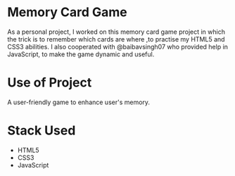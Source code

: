 # Memory Card Game
As a personal project, I worked on this memory card game project in which the trick is to remember which cards are where ,to practise my HTML5 and CSS3 abilities. I also cooperated with @baibavsingh07 who provided help in JavaScript, to make the game dynamic and useful.

# Use of Project
A user-friendly game to enhance user's memory.

# Stack Used
- HTML5
- CSS3
- JavaScript


